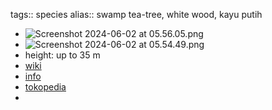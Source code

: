 tags:: species
alias:: swamp tea-tree, white wood, kayu putih

- ![Screenshot 2024-06-02 at 05.56.05.png](https://peach-geographical-bat-397.mypinata.cloud/ipfs/QmNxM2q8UnARuKkvps9ZffusPj53dWkEsW2fssh9TdUyyD)
- ![Screenshot 2024-06-02 at 05.54.49.png](https://peach-geographical-bat-397.mypinata.cloud/ipfs/QmUgLLJRtxnvQvp3YUBzPoW6YkXooqeWJkMMpKbG68foeY)
- height: up to 35 m
- [wiki](https://en.wikipedia.org/wiki/Melaleuca_cajuputi)
- [info](http://www.plantsofasia.com/index/melaleuca_cajuputi/0-1129)
- [tokopedia](https://www.tokopedia.com/pbcareshop/tanaman-obat-herbal-pohon-minyak-kayu-putih-melaleuca-cajuputi?extParam=ivf%3Dfalse)
-